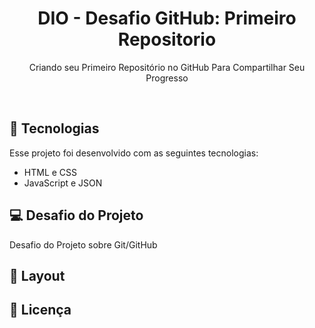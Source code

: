 <h1 align="center">DIO - Desafio GitHub: Primeiro Repositorio</h1>

<p align="center">
Criando seu Primeiro Repositório no GitHub Para Compartilhar Seu Progresso
</p>
<br>

## 🚀 Tecnologias
Esse projeto foi desenvolvido com as seguintes tecnologias:

- HTML e CSS
- JavaScript e JSON

## 💻 Desafio do Projeto

Desafio do Projeto sobre Git/GitHub

## 🔖 Layout



## :memo: Licença



